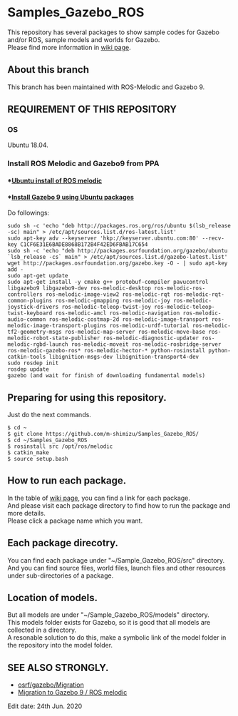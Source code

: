 # Samples_Gazebo_ROS
This repository has several packages to show sample codes for Gazebo and/or ROS, sample models and worlds for Gazebo.  
Please find more information in [wiki page](https://github.com/m-shimizu/Samples_Gazebo_ROS/wiki).  

## About this branch  
This branch has been maintained with ROS-Melodic and Gazebo 9.  

## REQUIREMENT OF THIS REPOSITORY

### OS
Ubuntu 18.04.  

### Install ROS Melodic and Gazebo9 from PPA
#### *[Ubuntu install of ROS melodic](http://wiki.ros.org/melodic/Installation/Ubuntu)
#### *[Install Gazebo 9 using Ubuntu packages](http://gazebosim.org/tutorials?cat=install&tut=install_ubuntu&ver=9.0)  
Do followings:

    sudo sh -c 'echo "deb http://packages.ros.org/ros/ubuntu $(lsb_release -sc) main" > /etc/apt/sources.list.d/ros-latest.list'  
    sudo apt-key adv --keyserver 'hkp://keyserver.ubuntu.com:80' --recv-key C1CF6E31E6BADE8868B172B4F42ED6FBAB17C654  
    sudo sh -c 'echo "deb http://packages.osrfoundation.org/gazebo/ubuntu `lsb_release -cs` main" > /etc/apt/sources.list.d/gazebo-latest.list'  
    wget http://packages.osrfoundation.org/gazebo.key -O - | sudo apt-key add -   
    sudo apt-get update  
    sudo apt-get install -y cmake g++ protobuf-compiler pavucontrol libgazebo9 libgazebo9-dev ros-melodic-desktop ros-melodic-ros-controllers ros-melodic-image-view2 ros-melodic-rqt ros-melodic-rqt-common-plugins ros-melodic-gmapping ros-melodic-joy ros-melodic-joystick-drivers ros-melodic-teleop-twist-joy ros-melodic-teleop-twist-keyboard ros-melodic-amcl ros-melodic-navigation ros-melodic-audio-common ros-melodic-costmap-2d ros-melodic-image-transport ros-melodic-image-transport-plugins ros-melodic-urdf-tutorial ros-melodic-tf2-geometry-msgs ros-melodic-map-server ros-melodic-move-base ros-melodic-robot-state-publisher ros-melodic-diagnostic-updater ros-melodic-rgbd-launch ros-melodic-moveit ros-melodic-rosbridge-server ros-melodic-gazebo-ros* ros-melodic-hector-* python-rosinstall python-catkin-tools libignition-msgs-dev libignition-transport4-dev  
    sudo rosdep init  
    rosdep update  
    gazebo (and wait for finish of downloading fundamental models)  

## Preparing for using this repository.  
Just do the next commands.  

    $ cd ~  
    $ git clone https://github.com/m-shimizu/Samples_Gazebo_ROS/  
    $ cd ~/Samples_Gazebo_ROS  
    $ rosinstall src /opt/ros/melodic
    $ catkin_make  
    $ source setup.bash  

## How to run each package.  
In the table of [wiki page](https://github.com/m-shimizu/Samples_Gazebo_ROS/wiki), you can find a link for each package.  
And please visit each package directory to find how to run the package and more details.  
Please click a package name which you want.  

## Each package direcotry.  
You can find each package under "~/Sample_Gazebo_ROS/src" directory.  
And you can find source files, world files, launch files and other resources under sub-directories of a package.  

## Location of models.
But all models are under "~/Sample_Gazebo_ROS/models" directory.  
This models folder exists for Gazebo, so it is good that all models are collected in a directory.  
A resonable solution to do this, make a symbolic link of the model folder in the repository into the model folder.  

## SEE ALSO STRONGLY.  
* [osrf/gazebo/Migration](https://bitbucket.org/osrf/gazebo/src/default/Migration.md)  
* [Migration to Gazebo 9 / ROS melodic](https://github.com/wuwushrek/sim_cf/issues/2)  

Edit date: 24th Jun. 2020
